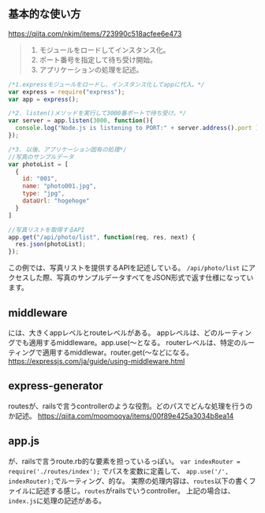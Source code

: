 ## 基本的な使い方
https://qiita.com/nkjm/items/723990c518acfee6e473

>1. モジュールをロードしてインスタンス化。
>2. ポート番号を指定して待ち受け開始。
>3. アプリケーションの処理を記述。

```js
/*1.expressモジュールをロードし、インスタンス化してappに代入。*/
var express = require("express");
var app = express();

/*2. listen()メソッドを実行して3000番ポートで待ち受け。*/
var server = app.listen(3000, function(){
  console.log("Node.js is listening to PORT:" + server.address().port );
});

/*3. 以後、アプリケーション固有の処理*/
//写真のサンプルデータ
var photoList = [
  {
    id: "001",
    name: "photo001.jpg",
    type: "jpg",
    dataUrl: "hogehoge"
  }
]

//写真リストを取得するAPI
app.get("/api/photo/list", function(req, res, next) {
  res.json(photoList);
});
```
この例では、写真リストを提供するAPIを記述している。 `/api/photo/list` にアクセスした際、写真のサンプルデータすべてをJSON形式で返す仕様になっています。

## middleware
には、大きくappレベルとrouteレベルがある。
appレベルは、どのルーティングでも適用するmiddleware。app.use(〜となる。
routerレベルは、特定のルーティングで適用するmiddlewar。router.get(〜などになる。
https://expressjs.com/ja/guide/using-middleware.html


## express-generator
routesが、railsで言うcontrollerのような役割。どのパスでどんな処理を行うのか記述。
https://qiita.com/moomooya/items/00f89e425a3034b8ea14


## app.js
が、railsで言うroute.rb的な要素を担っているっぽい。
`var indexRouter = require('./routes/index');` でパスを変数に定義して、
`app.use('/', indexRouter);`でルーティング、的な。
実際の処理内容は、`routes`以下の書くファイルに記述する感じ。`routes`がrailsでいうcontroller。
上記の場合は、`index.js`に処理の記述がある。
